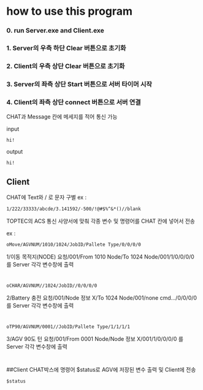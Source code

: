 # how to use this program

### 0. run Server.exe and Client.exe 

### 1. Server의 우측 하단 Clear 버튼으로 초기화

### 2. Client의 우측 상단 Clear 버튼으로 초기화

### 3. Server의 좌측 상단 Start 버튼으로 서버 타이머 시작

### 4. Client의 좌측 상단 connect 버튼으로 서버 연결

CHAT과 Message 칸에 메세지를 적어 통신 가능

input
```
hi!
```

output
```
hi!
```

## Client
CHAT에 Text와 / 로 문자 구별
ex : 
```
1/222/33333/abcde/3.141592/-500/!@#$%^&*()//blank
```



TOPTEC의 ACS 통신 사양서에 맞춰 각종 변수 및 명령어를 CHAT 칸에 넣어서 전송

ex : 
```
oMove/AGVNUM/1010/1024/JobID/Pallete Type/0/0/0/0
```
1/이동 목적지(NODE) 요청/001/From 1010 Node/To 1024 Node/001/1/0/0/0/0
를 Server 각각 변수창에 출력
#
```
oCHAR/AGVNUM//1024/JobID//0/0/0/0
```
2/Battery 충전 요청/001/Node 정보 X/To 1024 Node/001/none cmd.../0/0/0/0
를 Server 각각 변수창에 출력
#
```
oTP90/AGVNUM/0001//JobID/Pallete Type/1/1/1/1
```
3/AGV 90도 턴 요청/001/From 0001 Node/Node 정보 X/001/1/0/0/0/0
를 Server 각각 변수창에 출력
#

##Client CHAT박스에 명령어 $status로 AGV에 저장된 변수 출력 및 Client에 전송
```
$status
```

<!--
Ostat : 상태요청

oMove : 이동 목적지(NODE) 요청

oMore : 이동 목적지(NODE) 변경 요청

oCHAR : Battery 충전 요청

oLOAD : Loading 요청

oUNLD : Unloading 요청

oONLN : Online 요청

oJCAN : JOB Cancel 승인

oCANL : Battery 충전 중지 요청

oESTP : AGV 정지 요청(AGV Alarm 발생)

oFIRE : AGV 즉시 방화셔터 구역 이외 경로로 대피 및 정지 요청

oTP90 : AGV 90도 턴 요청

oTP18 : AGV 180도 턴 요청

oTM90 : AGV -90도 턴 요청

oTM18 : AGV -180도 턴 요청

oACSL : ACS 가 이재기로 Loding (AGV->Vaild)

oACSU : ACS 가 이재기로 Unloading (AGV-> Vaild)

oSpee : ACS 가 AGV로 속도 제어 요청

oPaus : ACS 가 AGV로 Pause 요청

oResu : ACS 가 AGV로 Resume 요청
-->



